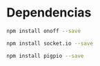 # Dependencias

```sh
npm install onoff --save

npm install socket.io --save

npm install pigpio --save
```
